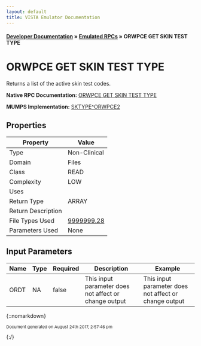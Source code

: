 ```yaml
---
layout: default
title: VISTA Emulator Documentation
---
```


#### [Developer Documentation](../index) &#187; [Emulated RPCs](TableOfContents) &#187; ORWPCE GET SKIN TEST TYPE<br/>
# ORWPCE GET SKIN TEST TYPE

Returns a list of the active skin test codes.

**Native RPC Documentation:** [ORWPCE GET SKIN TEST TYPE](../VISTARPC/ORWPCE_GET_SKIN_TEST_TYPE)

**MUMPS Implementation:** [SKTYPE^ORWPCE2](http://code.osehra.org/dox/Routine_ORWPCE2_source.html)

## Properties

Property | Value
--- | ---
Type | Non-Clinical
Domain | Files
Class | READ
Complexity | LOW
Uses | 
Return Type | ARRAY
Return Description | 
File Types Used | [9999999.28](../VDM/Skin_Test-9999999_28)
Parameters Used | None


## Input Parameters

Name | Type | Required | Description | Example
--- | --- | --- | --- | ---
ORDT | NA | false | This input parameter does not affect or change output | This input parameter does not affect or change output

{::nomarkdown} <br/><p style="font-size: 11px">Document generated on August 24th 2017, 2:57:46 pm</p>{:/}